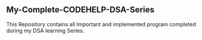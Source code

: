 ## My-Complete-CODEHELP-DSA-Series

This Repository contains all Important and implemented program completed during my DSA learning Series.


